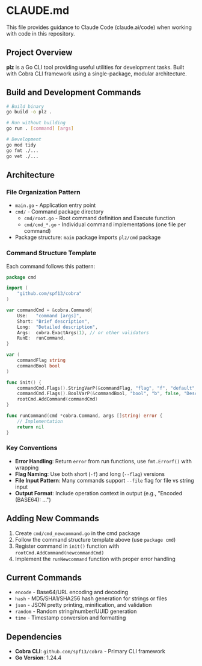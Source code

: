 # CLAUDE.md

This file provides guidance to Claude Code (claude.ai/code) when working with code in this repository.

## Project Overview

**plz** is a Go CLI tool providing useful utilities for development tasks. Built with Cobra CLI framework using a single-package, modular architecture.

## Build and Development Commands

```bash
# Build binary
go build -o plz .

# Run without building
go run . [command] [args]

# Development
go mod tidy
go fmt ./...
go vet ./...
```

## Architecture

### File Organization Pattern
- `main.go` - Application entry point
- `cmd/` - Command package directory
  - `cmd/root.go` - Root command definition and Execute function
  - `cmd/cmd_*.go` - Individual command implementations (one file per command)
- Package structure: `main` package imports `plz/cmd` package

### Command Structure Template
Each command follows this pattern:

```go
package cmd

import (
    "github.com/spf13/cobra"
)

var commandCmd = &cobra.Command{
    Use:   "command [args]",
    Short: "Brief description",
    Long:  "Detailed description",
    Args:  cobra.ExactArgs(1), // or other validators
    RunE:  runCommand,
}

var (
    commandFlag string
    commandBool bool
)

func init() {
    commandCmd.Flags().StringVarP(&commandFlag, "flag", "f", "default", "Description")
    commandCmd.Flags().BoolVarP(&commandBool, "bool", "b", false, "Description")
    rootCmd.AddCommand(commandCmd)
}

func runCommand(cmd *cobra.Command, args []string) error {
    // Implementation
    return nil
}
```

### Key Conventions
- **Error Handling**: Return `error` from run functions, use `fmt.Errorf()` with wrapping
- **Flag Naming**: Use both short (`-f`) and long (`--flag`) versions
- **File Input Pattern**: Many commands support `--file` flag for file vs string input
- **Output Format**: Include operation context in output (e.g., "Encoded (BASE64): ...")

## Adding New Commands

1. Create `cmd/cmd_newcommand.go` in the cmd package
2. Follow the command structure template above (use `package cmd`)
3. Register command in `init()` function with `rootCmd.AddCommand(newcommandCmd)`
4. Implement the `runNewcommand` function with proper error handling

## Current Commands

- `encode` - Base64/URL encoding and decoding
- `hash` - MD5/SHA1/SHA256 hash generation for strings or files  
- `json` - JSON pretty printing, minification, and validation
- `random` - Random string/number/UUID generation
- `time` - Timestamp conversion and formatting

## Dependencies

- **Cobra CLI**: `github.com/spf13/cobra` - Primary CLI framework
- **Go Version**: 1.24.4